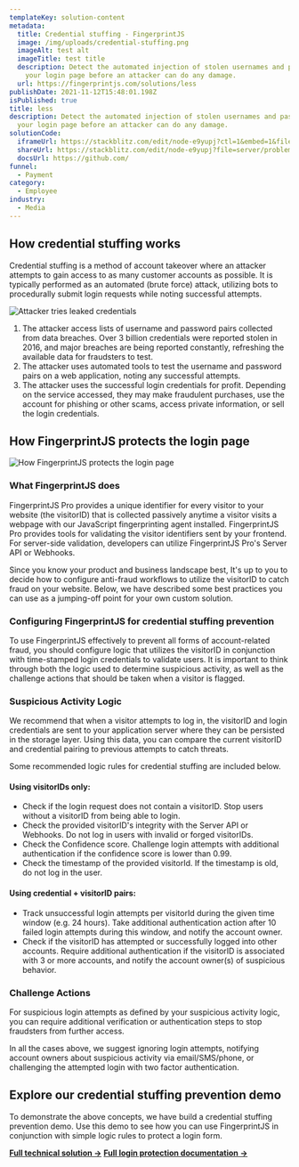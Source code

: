 ```yaml
---
templateKey: solution-content
metadata:
  title: Credential stuffing - FingerprintJS
  image: /img/uploads/credential-stuffing.png
  imageAlt: test alt
  imageTitle: test title
  description: Detect the automated injection of stolen usernames and passwords on
    your login page before an attacker can do any damage.
  url: https://fingerprintjs.com/solutions/less
publishDate: 2021-11-12T15:48:01.198Z
isPublished: true
title: less
description: Detect the automated injection of stolen usernames and passwords on
  your login page before an attacker can do any damage.
solutionCode:
  iframeUrl: https://stackblitz.com/edit/node-e9yupj?ctl=1&embed=1&file=server/problems/CredentialStuffing.js&hideNavigation=1&view=editor
  shareUrl: https://stackblitz.com/edit/node-e9yupj?file=server/problems/CredentialStuffing.js
  docsUrl: https://github.com/
funnel:
  - Payment
category:
  - Employee
industry:
  - Media
---
```


## How credential stuffing works

Credential stuffing is a method of account takeover where an attacker attempts to gain access to as many customer accounts as possible. It is typically performed as an automated (brute force) attack, utilizing bots to procedurally submit login requests while noting successful attempts.

![Attacker tries leaked credentials](/img/uploads/credential-stuffing-diagram1.png)

1. The attacker access lists of username and password pairs collected from data breaches. Over 3 billion credentials were reported stolen in 2016, and major breaches are being reported constantly, refreshing the available data for fraudsters to test.
2. The attacker uses automated tools to test the username and password pairs on a web application, noting any successful attempts.
3. The attacker uses the successful login credentials for profit. Depending on the service accessed, they may make fraudulent purchases, use the account for phishing or other scams, access private information, or sell the login credentials.

## How FingerprintJS protects the login page

![How FingerprintJS protects the login page](/img/uploads/credential-stuffing-diagram2.png)

### What FingerprintJS does

FingerprintJS Pro provides a unique identifier for every visitor to your website (the visitorID) that is collected passively anytime a visitor visits a webpage with our JavaScript fingerprinting agent installed. FingerprintJS Pro provides tools for validating the visitor identifiers sent by your frontend. For server-side validation, developers can utilize FingerprintJS Pro's Server API or Webhooks.

Since you know your product and business landscape best, It's up to you to decide how to configure anti-fraud workflows to utilize the visitorID to catch fraud on your website. Below, we have described some best practices you can use as a jumping-off point for your own custom solution.

### Configuring FingerprintJS for credential stuffing prevention

To use FingerprintJS effectively to prevent all forms of account-related fraud, you should configure logic that utilizes the visitorID in conjunction with time-stamped login credentials to validate users. It is important to think through both the logic used to determine suspicious activity, as well as the challenge actions that should be taken when a visitor is flagged.

### Suspicious Activity Logic

We recommend that when a visitor attempts to log in, the visitorID and login credentials are sent to your application server where they can be persisted in the storage layer. Using this data, you can compare the current visitorID and credential pairing to previous attempts to catch threats.

Some recommended logic rules for credential stuffing are included below.

#### Using visitorIDs only:

- Check if the login request does not contain a visitorID. Stop users without a visitorID from being able to login.
- Check the provided visitorID's integrity with the Server API or Webhooks. Do not log in users with invalid or forged visitorIDs.
- Check the Confidence score. Challenge login attempts with additional authentication if the confidence score is lower than 0.99.
- Check the timestamp of the provided visitorId. If the timestamp is old, do not log in the user.

#### Using credential + visitorID pairs:

- Track unsuccessful login attempts per visitorId during the given time window (e.g. 24 hours). Take additional authentication action after 10 failed login attempts during this window, and notify the account owner.
- Check if the visitorID has attempted or successfully logged into other accounts. Require additional authentication if the visitorID is associated with 3 or more accounts, and notify the account owner(s) of suspicious behavior.

### Challenge Actions

For suspicious login attempts as defined by your suspicious activity logic, you can require additional verification or authentication steps to stop fraudsters from further access.

In all the cases above, we suggest ignoring login attempts, notifying account owners about suspicious activity via email/SMS/phone, or challenging the attempted login with two factor authentication.

## Explore our credential stuffing prevention demo

To demonstrate the above concepts, we have build a credential stuffing prevention demo. Use this demo to see how you can use FingerprintJS in conjunction with simple logic rules to protect a login form.

[**Full technical solution →**](https://www.fingerprintjs.com/) [**Full login protection documentation →**](https://www.fingerprintjs.com/)
